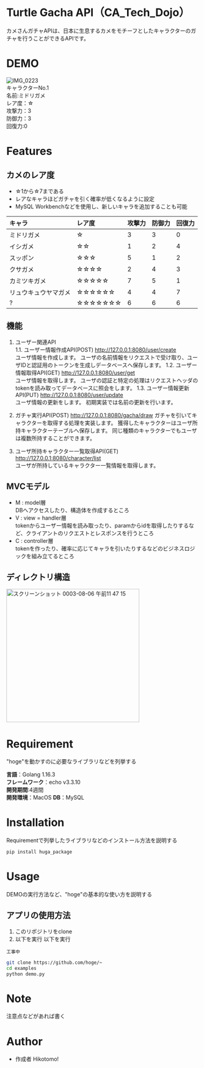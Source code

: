 # Turtle Gacha API（CA_Tech_Dojo）
 
カメさんガチャAPIは、日本に生息するカメをモチーフとしたキャラクターのガチャを行うことができるAPIです。
 
# DEMO
 ![IMG_0223](https://user-images.githubusercontent.com/66200485/128810672-bc73e645-3abb-410c-bc3b-20dd6d759883.JPG)  
キャラクターNo.1   
名前:ミドリガメ  
レア度：☆  
攻撃力：3  
防御力：3  
回復力:0  

# Features

## カメのレア度
- ☆1から☆7まである
- レアなキャラほどガチャを引く確率が低くなるように設定 
- MySQL Workbenchなどを使用し、新しいキャラを追加することも可能  

|キャラ|レア度|攻撃力|防御力|回復力
|:---|:---|:---|:---|:---|
|ミドリガメ|☆|3|3|0|  
|イシガメ|☆☆|1|2|4|
|スッポン|☆☆☆|5|1|2|  
|クサガメ|☆☆☆☆|2|4|3|  
|カミツキガメ|☆☆☆☆☆|7|5|1|  
|リュウキュウヤマガメ|☆☆☆☆☆☆|4|4|7|  
|?|☆☆☆☆☆☆☆|6|6|6|   
 
## 機能
1. ユーザー関連API  
    1.1. ユーザー情報作成API(POST) http://127.0.0.1:8080/user/create  
ユーザ情報を作成します。
ユーザの名前情報をリクエストで受け取り、ユーザIDと認証用のトークンを生成しデータベースへ保存します。
    1.2. ユーザー情報取得API(GET) http://127.0.0.1:8080/user/get  
ユーザ情報を取得します。
ユーザの認証と特定の処理はリクエストヘッダのtokenを読み取ってデータベースに照会をします。
    1.3. ユーザー情報更新API(PUT) http://127.0.0.1:8080/user/update  
    ユーザ情報の更新をします。
初期実装では名前の更新を行います。
1. ガチャ実行API(POST) http://127.0.0.1:8080/gacha/draw  ガチャを引いてキャラクターを取得する処理を実装します。
獲得したキャラクターはユーザ所持キャラクターテーブルへ保存します。
同じ種類のキャラクターでもユーザは複数所持することができます。


1. ユーザ所持キャラクター一覧取得API(GET) http://127.0.0.1:8080/character/list  
ユーザが所持しているキャラクター一覧情報を取得します。



## MVCモデル
- M : model層  
DBへアクセスしたり、構造体を作成するところ  
- V : view = handler層  
tokenからユーザー情報を読み取ったり、paramからidを取得したりするなど、クライアントのリクエストとレスポンスを行うところ  
- C : controller層  
tokenを作ったり、確率に応じてキャラを引いたりするなどのビジネスロジックを組み立てるところ  

## ディレクトリ構造
<img width="348" alt="スクリーンショット 0003-08-06 午前11 47 15" src="https://user-images.githubusercontent.com/66200485/128448965-d7221aab-bba7-4bb4-9451-61a886ca71d8.png">

# Requirement
 
"hoge"を動かすのに必要なライブラリなどを列挙する
 
**言語**：Golang 1.16.3  
**フレームワーク**：echo v3.3.10  
**開発期間**:4週間  
**開発環境**：MacOS
**DB**：MySQL  
 
# Installation

Requirementで列挙したライブラリなどのインストール方法を説明する
 
```bash
pip install huga_package
```
 
# Usage
 
DEMOの実行方法など、"hoge"の基本的な使い方を説明する
 
## アプリの使用方法
1. このリポジトリをclone
2. 以下を実行
以下を実行
```
工事中
```
```bash
git clone https://github.com/hoge/~
cd examples
python demo.py
```
 
# Note
 
注意点などがあれば書く
 
# Author
 
* 作成者 Hikotomo!

